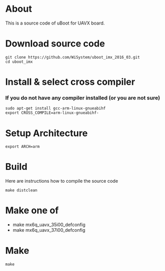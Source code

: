 # About
This is a source code of uBoot for UAVX board.

# Download source code
    git clone https://github.com/WiSystem/uboot_imx_2016_03.git
    cd uboot_imx

# Install & select cross compiler

### If you do not have any compiler installed (or you are not sure)
    sudo apt-get install gcc-arm-linux-gnueabihf
    export CROSS_COMPILE=arm-linux-gnueabihf-
	
# Setup Architecture
    export ARCH=arm

# Build 
Here are instructions how to compile the source code

    make distclean
	
# Make one of 
-	make mx6q_uavx_35i00_defconfig
-	make mx6q_uavx_37i00_defconfig

# Make 
    make
